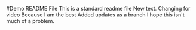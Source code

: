 #Demo README File
This is a standard readme file
New text.
Changing for video
Because I am the best
Added updates as a branch
I hope this isn't much of a problem.
